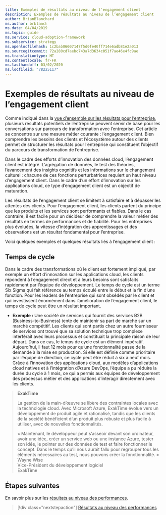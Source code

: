 ```yaml
---
title: Exemples de résultats au niveau de l’engagement client
description: Exemples de résultats au niveau de l’engagement client
author: BrianBlanchard
ms.author: brblanch
ms.date: 04/04/2019
ms.topic: guide
ms.service: cloud-adoption-framework
ms.subservice: strategy
ms.openlocfilehash: 1c2bab06607147f5d0fe40ff714e6adb81e2a013
ms.sourcegitcommit: 72a280cd7aebc743a7d3634c051f7ae46e4fc9ae
ms.translationtype: HT
ms.contentlocale: fr-FR
ms.lasthandoff: 03/02/2020
ms.locfileid: "78225117"
---
```

<!-- cSpell:ignore Exak -->

# <a name="examples-of-customer-engagement-outcomes"></a>Exemples de résultats au niveau de l’engagement client

Comme indiqué dans la [vue d’ensemble sur les résultats pour l’entreprise](./index.md), plusieurs résultats potentiels de l’entreprise peuvent servir de base pour les conversations sur parcours de transformation avec l’entreprise. Cet article se concentre sur une mesure métier courante : l’engagement client. Bien comprendre les besoins des clients et l’écosystème autour des clients permet de structurer les résultats pour l’entreprise qui constituent l’objectif du parcours de transformation de l’entreprise.

Dans le cadre des efforts d’innovation des données cloud, l’engagement client est intégré. L’agrégation de données, le test des théories, l’avancement des insights cognitifs et les informations sur le changement culturel : chacune de ces fonctions perturbatrices requiert un haut niveau d’engagement client. Dans le cadre d’un effort d’innovation sur les applications cloud, ce type d’engagement client est un objectif de maturation.

Les résultats de l’engagement client se limitent à satisfaire et à dépasser les attentes des clients. Pour l’engagement client, les clients partent du principe que les produits et les services sont performants et fiables. Dans le cas contraire, il est facile pour un décideur de comprendre la valeur métier des résultats en termes de performances et de fiabilité. Pour les entreprises plus évoluées, la vitesse d’intégration des apprentissages et des observations est un résultat fondamental pour l’entreprise.

Voici quelques exemples et quelques résultats liés à l’engagement client :

## <a name="cycle-time"></a>Temps de cycle

Dans le cadre des transformations où le client est fortement impliqué, par exemple un effort d’innovation sur les applications cloud, les clients répondent à l’engagement direct et à leurs besoins sont satisfaits rapidement par l’équipe de développement. Le temps de cycle est un terme Six Sigma qui fait référence au temps écoulé entre le début et la fin d’une fonction. Pour les leaders de l’entreprise qui sont obsédés par le client et qui investissent énormément dans l’amélioration de l’engagement client, le temps de cycle peut être un résultat important.

- **Exemple :** Une société de services qui fournit des services B2B (Business-to-Business) tente de maintenir sa part de marché sur un marché compétitif. Les clients qui sont partis chez un autre fournisseur de services ont trouvé que sa solution technique trop complexe interférait avec leurs processus et constituait la principale raison de leur départ. Dans ce cas, le temps de cycle est un élément impératif. Aujourd’hui, il faut 12 mois pour qu’une fonctionnalité passe de la demande à la mise en production. Si elle est définie comme prioritaire par l’équipe de direction, ce cycle peut être réduit à six à neuf mois. Grâce à l’innovation des applications cloud, aux modèles d’applications cloud natives et à l’intégration d’Azure DevOps, l’équipe a pu réduire la durée du cycle à 1 mois, ce qui a permis aux équipes de développement des processus métier et des applications d’interagir directement avec les clients.

> **ExakTime**
>
> La gestion de la main-d’œuvre se libère des contraintes locales avec la technologie cloud. Avec Microsoft Azure, ExakTime évolue vers un développement de produit agile et rationalisé, tandis que les clients de la société bénéficient d’un produit plus robuste et plus facile à utiliser, avec de nouvelles fonctionnalités.
>
> « Maintenant, le développeur peut s’asseoir devant son ordinateur, avoir une idée, créer un service web ou une instance Azure, tester son idée, le pointer sur des données de test et faire fonctionner le concept. Dans le temps qu’il nous aurait fallu pour regrouper tous les éléments nécessaires au test, nous pouvons créer la fonctionnalité. »  
> Wayne Wise  
> Vice-Président du développement logiciel  
> ExakTime

## <a name="next-steps"></a>Étapes suivantes

En savoir plus sur les [résultats au niveau des performances](./performance-outcomes.md).

> [!div class="nextstepaction"]
> [Résultats au niveau des performances](./performance-outcomes.md)
